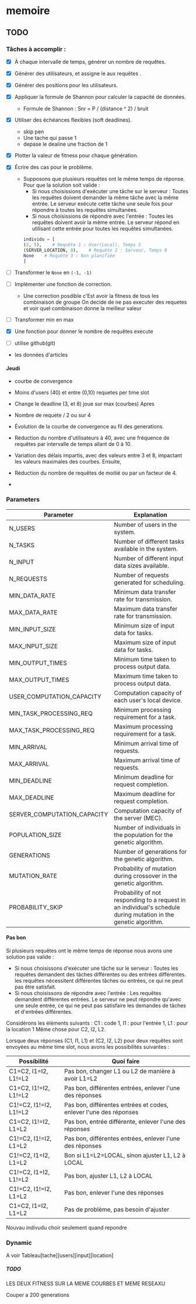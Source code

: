 # memoire


## TODO
### Tâches à accomplir :
- [x] À chaque intervalle de temps, générer un nombre de requêtes.
- [x] Générer des utilisateurs, et assigne le aux requêtes .

- [x] Générer des positions pour les utilisateurs.
- [x] Appliquer la formule de Shannon pour calculer la capacité de données.
  - Formule de Shannon : Snr = P / (distance ^ 2) / bruit

- [x] Utiliser des échéances flexibles (soft deadlines).
  - skip pen
  - Une tache qui passe 1
  - depase le dealine une fraction de 1
- [x] Plotter la valeur de fitness pour chaque génération.
- [x] Écrire des cas pour le problème.
  - Supposons que plusieurs requêtes ont le même temps de réponse. Pour que la solution soit valide :
    - Si nous choisissions d'exécuter une tâche sur le serveur :
    Toutes les requêtes doivent demander la même tâche avec la même entrée. Le serveur exécute cette tâche une seule fois pour répondre à toutes les requêtes simultanées. 
    - Si nous choisissions de répondre avec l'entrée :
    Toutes les requêtes doivent avoir la même entrée. Le serveur répond en utilisant cette entrée pour toutes les requêtes simultanées.
    ```python
    individu = [
    (2, 5),    # Requête 1 : User(Local), Temps 5
    (SERVER_LOCATION, 8),    # Requête 2 : Serveur, Temps 8
    None    # Requête 3 : Non planifiée
    ]
    ```
- [ ] Transformer le `None` en `(-1, -1)`
- [ ] Implémenter une fonction de correction.
  - Une correction posdible c'Est avoir la fitness de tous les combinaison de groupe
    On decide de ne pas executer des requetes et voir quel combinaison donne la meilleur valeur
- [ ] Transformer min en max
- [x] Une fonction pour donner le nombre de requêtes execute
- [ ] utilise github(git)
- les données d'articles
#### Jeudi

- courbe de convergence
- Moins d'users (40) et entre (0,10) requetes per time slot
- Change le deadline (3, et 8) joue sur max (courbes)
Apres
- Nombre de requete / 2 ou sur 4


- Évolution de la courbe de convergence au fil des generations.
- Réduction du nombre d'utilisateurs à 40, avec une fréquence de requêtes par intervalle de temps allant de 0 à 10.
- Variation des délais impartis, avec des valeurs entre 3 et 8, impactant les valeurs maximales des courbes.
Ensuite,
- Réduction du nombre de requêtes de moitié ou par un facteur de 4.
- 

### Parameters
| Parameter                   | Explanation                                                                                                   |
|---------------------------- |-------------------------------------------------------------------------------------------------------------- |
| N_USERS                     | Number of users in the system.                                                                               |
| N_TASKS                     | Number of different tasks available in the system.                                                           |
| N_INPUT                     | Number of different input data sizes available.                                                             |
| N_REQUESTS                  | Number of requests generated for scheduling.                                                                 |
| MIN_DATA_RATE               | Minimum data transfer rate for transmission.                                                                 |
| MAX_DATA_RATE               | Maximum data transfer rate for transmission.                                                                 |
| MIN_INPUT_SIZE              | Minimum size of input data for tasks.                                                                        |
| MAX_INPUT_SIZE              | Maximum size of input data for tasks.                                                                        |
| MIN_OUTPUT_TIMES            | Minimum time taken to process output data.                                                                   |
| MAX_OUTPUT_TIMES            | Maximum time taken to process output data.                                                                   |
| USER_COMPUTATION_CAPACITY   | Computation capacity of each user's local device.                                                           |
| MIN_TASK_PROCESSING_REQ     | Minimum processing requirement for a task.                                                                   |
| MAX_TASK_PROCESSING_REQ     | Maximum processing requirement for a task.                                                                   |
| MIN_ARRIVAL                 | Minimum arrival time of requests.                                                                            |
| MAX_ARRIVAL                 | Maximum arrival time of requests.                                                                            |
| MIN_DEADLINE                | Minimum deadline for request completion.                                                                     |
| MAX_DEADLINE                | Maximum deadline for request completion.                                                                     |
| SERVER_COMPUTATION_CAPACITY | Computation capacity of the server (MEC).                                                                    |
| POPULATION_SIZE             | Number of individuals in the population for the genetic algorithm.                                          |
| GENERATIONS                | Number of generations for the genetic algorithm.                                                            |
| MUTATION_RATE               | Probability of mutation during crossover in the genetic algorithm.                                          |
| PROBABILITY_SKIP            | Probability of not responding to a request in an individual's schedule during mutation in the genetic algorithm. |



#### Pas bon
Si plusieurs requêtes ont le même temps de réponse  nous avons une solution pas valide :
- Si nous choisissons d'exécuter une tâche sur le serveur :
Toutes les requêtes demandent des tâches différentes ou des entrées différentes.  les requêtes nécessitent différentes tâches ou entrées, ce qui ne peut pas être satisfait.
- Si nous choisissons de répondre avec l'entrée :
Les requêtes demandent différentes entrées. Le serveur ne peut répondre qu'avec une seule entrée, ce qui ne peut pas satisfaire les demandes de tâches et d'entrées différentes.

Considérons les éléments suivants :
C1 : code 1, I1 : pour l'entrée 1, L1 : pour la location 1
Même chose pour C2, I2, L2.

Lorsque deux réponses (C1, I1, L1) et (C2, I2, L2) pour deux requêtes sont envoyées au même time slot, nous avons les possibilités suivantes :

| Possibilité           | Quoi faire                                                 |
|-----------------------|------------------------------------------------------------|
| C1=C2, I1=I2, L1!=L2  | Pas bon, changer L1 ou L2 de manière à avoir L1=L2        |
| C1=C2, I1!=I2, L1!=L2 | Pas bon, différentes entrées, enlever l'une des réponses   |
| C1!=C2, I1!=I2, L1!=L2| Pas bon, différentes entrées et codes, enlever l'une des réponses |
| C1=C2, I1!=I2, L1=L2  | Pas bon, entrée différente, enlever l'une des réponses   |
| C1!=C2, I1!=I2, L1=L2 | Pas bon, différentes entrées, enlever l'une des réponses |
| C1!=C2, I1=I2, L1=L2  | Bon si L1=L2=LOCAL, sinon ajuster L1, L2 à LOCAL          |
| C1!=C2, I1=I2, L1!=L2 | Pas bon, ajuster L1, L2 à LOCAL                           |
| C1!=C2, I1!=I2, L1=L2 | Pas bon, enlever l'une des réponses                       |
| C1=C2, I1=I2, L1=L2   | Pas de problème, pas besoin d'ajuster  



Nouvau indivudu
choir seulement quand repondre



### Dynamic
A voir
Tableau[tache][users][input][location]






##### TODO
LES DEUX FITNESS SUR LA MEME COURBES ET MEME RESEAXU

Couper a 200 generations
